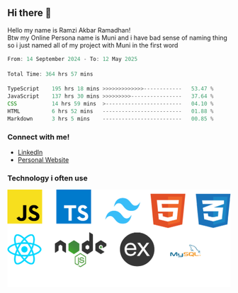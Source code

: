 ## Hi there 👋
Hello my name is Ramzi Akbar Ramadhan!\
Btw my Online Persona name is Muni and i have bad sense of naming thing so i just named all of my project with Muni in the first word
<!--START_SECTION:Muni-->

```Javascript
From: 14 September 2024 - To: 12 May 2025

Total Time: 364 hrs 57 mins

TypeScript    195 hrs 18 mins >>>>>>>>>>>>>------------   53.47 %
JavaScript    137 hrs 30 mins >>>>>>>>>----------------   37.64 %
CSS           14 hrs 59 mins  >------------------------   04.10 %
HTML          6 hrs 52 mins   -------------------------   01.88 %
Markdown      3 hrs 5 mins    -------------------------   00.85 %
```

<!--END_SECTION:Muni-->
### Connect with me!
* [LinkedIn](https://www.linkedin.com/in/ramzi-akbar-ramadhan-b8b05a243/)
* [Personal Website](https://www.muniporto.my.id/)
### Technology i often use
![Technology List](assets/techlist.png)
